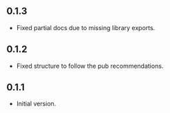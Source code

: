## 0.1.3

- Fixed partial docs due to missing library exports.

## 0.1.2

- Fixed structure to follow the pub recommendations.

## 0.1.1

- Initial version.
